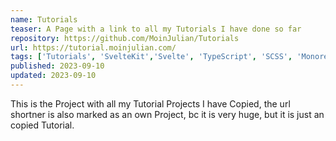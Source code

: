 ```yaml
---
name: Tutorials
teaser: A Page with a link to all my Tutorials I have done so far
repository: https://github.com/MoinJulian/Tutorials
url: https://tutorial.moinjulian.com/
tags: ['Tutorials', 'SvelteKit','Svelte', 'TypeScript', 'SCSS', 'Monorepo']
published: 2023-09-10
updated: 2023-09-10
---
```


This is the Project with all my Tutorial Projects I have Copied, the url shortner is also marked as an own Project, bc it is very huge, but it is just an copied Tutorial.